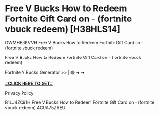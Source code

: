 # Free V Bucks How to Redeem Fortnite Gift Card on - (fortnite vbuck redeem) [H38HLS14]

GWMHB6KVVH Free V Bucks How to Redeem Fortnite Gift Card on - (fortnite vbuck redeem)

Free V Bucks How to Redeem Fortnite Gift Card on - (fortnite vbuck redeem)

Fortnite V Bucks Generator >> | 🟢 ➜ ➜ 

**[=CLICK HERE TO GET=](https://www.google.com/url?q=https%3A%2F%2Fappbitly.com%2FjHeMV)**

Privacy Policy

 B1LJ4ZC91H Free V Bucks How to Redeem Fortnite Gift Card on - (fortnite vbuck redeem) 4GUA75ZAEU

